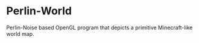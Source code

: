 # Perlin-World
Perlin-Noise based OpenGL program that depicts a primitive Minecraft-like world map.
